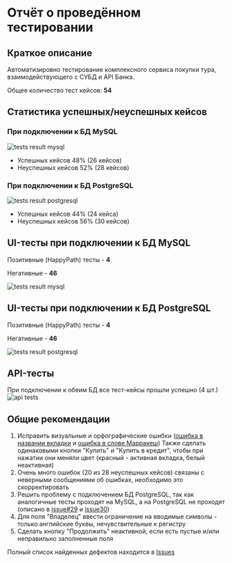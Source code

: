 # Отчёт о проведённом тестировании

## Краткое описание

Автоматизировно тестирование комплексного сервиса покупки тура, взаимодействующего с СУБД и API Банка.

Общее количество тест кейсов: **54**

## Статистика успешных/неуспешных кейсов

### При подключении к БД MySQL
![tests result mysql](https://user-images.githubusercontent.com/67016228/99875233-f8c0bb00-2bfe-11eb-8a0f-b7d24e64c46f.jpg)

- Успешных кейсов 48% (26 кейсов)
- Неуспешных кейсов 52% (28 кейсов)


### При подключении к БД PostgreSQL
![tests result postgresql](https://user-images.githubusercontent.com/67016228/99875356-ff9bfd80-2bff-11eb-9b92-315fce8d4fb0.jpg)

- Успешных кейсов 44% (24 кейса)
- Неуспешных кейсов 56% (30 кейсов)



## UI-тесты при подключении к БД MySQL
Позитивные (HappyPath) тесты - **4**

Негативные - **46**

![tests result mysql](https://user-images.githubusercontent.com/67016228/99875414-9cf73180-2c00-11eb-8342-178f2c374b2c.jpg)


## UI-тесты при подключении к БД PostgreSQL
Позитивные (HappyPath) тесты - **4**

Негативные - **46**

![tests result postgresql](https://user-images.githubusercontent.com/67016228/99875426-b7310f80-2c00-11eb-8507-e4418b3fee50.jpg)


## API-тесты

При подключении к обеим БД все тест-кейсы прошли успешно (4 шт.)
![api tests](https://user-images.githubusercontent.com/67016228/99875464-f19aac80-2c00-11eb-8306-130cc81e7752.jpg)


## Общие рекомендации

1. Исправить визуальные и орфографические ошибки ([ошибка в названии вкладки](https://github.com/daryamorozova/QA-Diploma/issues/28) и [ошибка в слове Марракеш](https://github.com/daryamorozova/QA-Diploma/issues/1))
   Также сделать одинаковыми кнопки "Купить" и "Купить в кредит", чтобы при нажатии они меняли цвет (красный - активная вкладка, белый неактивная)
2. Очень много ошибок (20 из 28 неуспешных кейсов) связаны с неверными сообщениями об ошибках, необходимо это скорректировать
3. Решить проблему с подключением БД PostgreSQL, так как аналогичные тесты проходят на MySQL, а на PostgreSQL не проходят (описано в [issue#29](https://github.com/daryamorozova/QA-Diploma/issues/29) и [issue30](https://github.com/daryamorozova/QA-Diploma/issues/30))
4. Для поля "Владелец" ввести ограничение на вводимые символы - только английские буквы, нечувствительные к регистру
5. Сделать кнопку "Продолжить" неактивной, если есть пустые и/или неправильно заполненные поля

Полный список найденных дефектов находится в [Issues](https://github.com/daryamorozova/QA-Diploma/issues)